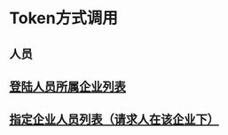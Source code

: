 # Token方式调用

## 人员
## [登陆人员所属企业列表](token/person/getbgs-001.md)
## [指定企业人员列表（请求人在该企业下）](token/person/getcolleagues-001.md)